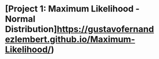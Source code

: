 # [Project 1: Maximum Likelihood - Normal Distribution]https://gustavofernandezlembert.github.io/Maximum-Likelihood/)
